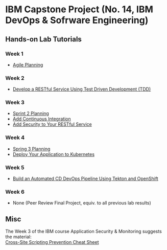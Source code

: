 # IBM Capstone Project (No. 14, IBM DevOps & Sofrware Engineering)
## Hands-on Lab Tutorials
### Week 1
- [Agile Planning](https://cf-courses-data.s3.us.cloud-object-storage.appdomain.cloud/IBM-CD0285EN-SkillsNetwork/labs/agile_planning.md.html?origin=www.coursera.org)

### Week 2 
- [Develop a RESTful Service Using Test Driven Development (TDD)](https://cf-courses-data.s3.us.cloud-object-storage.appdomain.cloud/IBM-CD0285EN-SkillsNetwork/labs/build_restful_service.md.html)

### Week 3 
- [Sprint 2 Planning](https://cf-courses-data.s3.us.cloud-object-storage.appdomain.cloud/IBM-CD0285EN-SkillsNetwork/labs/sprint_2_planning.md.html?origin=www.coursera.org)
- [Add Continuous Integration](https://cf-courses-data.s3.us.cloud-object-storage.appdomain.cloud/IBM-CD0285EN-SkillsNetwork/labs/continuous_integration_automation.md.html)
- [Add Security to Your RESTful Service](https://cf-courses-data.s3.us.cloud-object-storage.appdomain.cloud/IBM-CD0285EN-SkillsNetwork/labs/add_secure_code_practices.md.html)

### Week 4 
- [Spring 3 Planning](https://cf-courses-data.s3.us.cloud-object-storage.appdomain.cloud/IBM-CD0285EN-SkillsNetwork/labs/sprint_3_planning.md.html?origin=www.coursera.org)
- [Deploy Your Application to Kubernetes](https://cf-courses-data.s3.us.cloud-object-storage.appdomain.cloud/IBM-CD0285EN-SkillsNetwork/labs/deploy_to_kubernetes.md.html)

### Week 5
- [Build an Automated CD DevOps Pipeline Using Tekton and OpenShift](https://cf-courses-data.s3.us.cloud-object-storage.appdomain.cloud/IBM-CD0285EN-SkillsNetwork/labs/build_cd_pipeline.md.html)

### Week 6 
- None (Peer Review Final Project, equiv. to all previous lab results)

## Misc 
The Week 3 of the IBM course Application Security & Monitoring suggests the material: <br>
[Cross-Site Scripting Prevention Cheat Sheet](https://cheatsheetseries.owasp.org/cheatsheets/Cross_Site_Scripting_Prevention_Cheat_Sheet.html)
